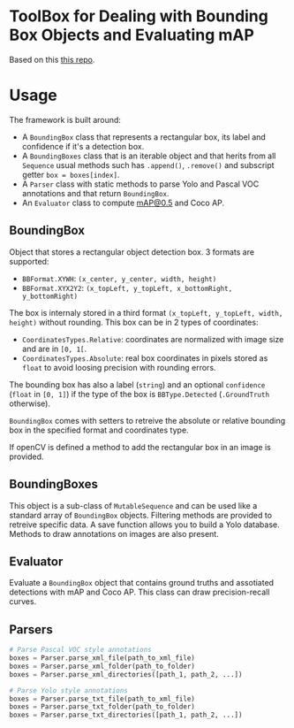 # ToolBox for Dealing with Bounding Box Objects and Evaluating mAP
Based on this [this repo](https://github.com/rafaelpadilla/Object-Detection-Metrics#how-to-use-this-project).

# Usage
The framework is built around:

- A `BoundingBox` class that represents a rectangular box, its label and confidence if it's a detection box.
- A `BoundingBoxes` class that is an iterable object and that herits from all `Sequence` usual methods such has `.append()`, `.remove()` and subscript getter `box = boxes[index]`.
- A `Parser` class with static methods to parse Yolo and Pascal VOC annotations and that return `BoundingBox`.
- An `Evaluator` class to compute mAP@0.5 and Coco AP.

## BoundingBox
Object that stores a rectangular object detection box. 3 formats are supported:

- `BBFormat.XYWH`: `(x_center, y_center, width, height)`
- `BBFormat.XYX2Y2`: `(x_topLeft, y_topLeft, x_bottomRight, y_bottomRight)`

The box is internaly stored in a third format `(x_topLeft, y_topLeft, width, height)` without rounding. This box can be in 2 types of coordinates:

- `CoordinatesTypes.Relative`: coordinates are  normalized with image size and are in `[0, 1[`.
- `CoordinatesTypes.Absolute`: real box coordinates in pixels stored as `float` to avoid loosing precision with rounding errors.

The bounding box has also a label (`string`) and an optional `confidence` (`float` in `[0, 1]`) if the type of the box is `BBType.Detected` (`.GroundTruth` otherwise).

`BoundingBox` comes with setters to retreive the absolute or relative bounding box in the specified format and coordinates type.

If openCV is defined a method to add the rectangular box in an image is provided.

## BoundingBoxes
This object is a sub-class of `MutableSequence` and can be used like a standard array of `BoundingBox` objects. Filtering methods are provided to retreive specific data. A save function allows you to build a Yolo database. Methods to draw annotations on images are also present.

## Evaluator
Evaluate a `BoundingBox` object that contains ground truths and assotiated detections with mAP and Coco AP. This class can draw precision-recall curves.

## Parsers
```Python
# Parse Pascal VOC style annotations
boxes = Parser.parse_xml_file(path_to_xml_file)
boxes = Parser.parse_xml_folder(path_to_folder)
boxes = Parser.parse_xml_directories([path_1, path_2, ...])

# Parse Yolo style annotations
boxes = Parser.parse_txt_file(path_to_xml_file)
boxes = Parser.parse_txt_folder(path_to_folder)
boxes = Parser.parse_txt_directories([path_1, path_2, ...])
```
